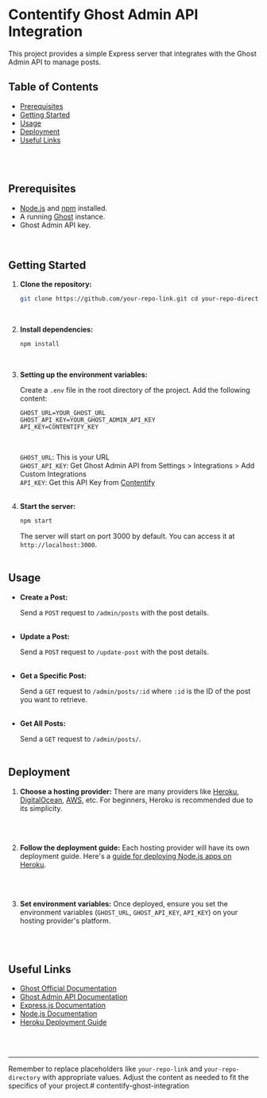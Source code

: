 # Contentify Ghost Admin API Integration


This project provides a simple Express server that integrates with the Ghost Admin API to manage posts.

Table of Contents
-----------------

*   [Prerequisites](#prerequisites)
*   [Getting Started](#getting-started)
*   [Usage](#usage)
*   [Deployment](#deployment)
*   [Useful Links](#useful-links)
<br>
<br>

Prerequisites
-------------

*   [Node.js](https://nodejs.org/) and [npm](https://www.npmjs.com/) installed.
*   A running [Ghost](https://ghost.org/) instance.
*   Ghost Admin API key.

<br>

Getting Started
---------------

1.  **Clone the repository:**
    
    ```bash
    git clone https://github.com/your-repo-link.git cd your-repo-directory
    ```
    <br>


2.  **Install dependencies:**
    
    ```bash
    npm install
    ```
    <br>
    
3.  **Setting up the environment variables:**
    
    Create a `.env` file in the root directory of the project. Add the following content:
    
    ```env
    GHOST_URL=YOUR_GHOST_URL 
    GHOST_API_KEY=YOUR_GHOST_ADMIN_API_KEY
    API_KEY=CONTENTIFY_KEY

    ```
    <br>
    
    `GHOST_URL`: This is your URL<br>
    `GHOST_API_KEY`: Get Ghost Admin API from Settings > Integrations > Add Custom Integrations<br>
    `API_KEY`: Get this API Key from [Contentify](https://contentify.app/)<br>
    <br>
    
    
4.  **Start the server:**
    
    
    ```bash
    npm start
    ```
    
    The server will start on port 3000 by default. You can access it at `http://localhost:3000`.
    <br>
    <br>

    

Usage
-----
*   **Create a Post:**
    
    Send a `POST` request to `/admin/posts` with the post details.<br>
    <br>
    
*   **Update a Post:**
    
    Send a `POST` request to `/update-post` with the post details.<br>
    <br>
    
*   **Get a Specific Post:**
    
    Send a `GET` request to `/admin/posts/:id` where `:id` is the ID of the post you want to retrieve.<br>
    <br>
    
*   **Get All Posts:**
    
    Send a `GET` request to `/admin/posts/`.
    <br>
    <br>
    

Deployment
----------
1.  **Choose a hosting provider:** There are many providers like [Heroku](https://www.heroku.com/), [DigitalOcean](https://www.digitalocean.com/), [AWS](https://aws.amazon.com/), etc. For beginners, Heroku is recommended due to its simplicity.
<br>
<br>

2.  **Follow the deployment guide:** Each hosting provider will have its own deployment guide. Here's a [guide for deploying Node.js apps on Heroku](https://devcenter.heroku.com/articles/getting-started-with-nodejs).
<br>
<br>
    
3.  **Set environment variables:** Once deployed, ensure you set the environment variables (`GHOST_URL`, `GHOST_API_KEY`, `API_KEY`) on your hosting provider's platform. 
<br>
<br>


Useful Links
------------

*   [Ghost Official Documentation](https://ghost.org/docs/)
*   [Ghost Admin API Documentation](https://ghost.org/docs/admin-api/)
*   [Express.js Documentation](https://expressjs.com/)
*   [Node.js Documentation](https://nodejs.org/docs/)
*   [Heroku Deployment Guide](https://devcenter.heroku.com/articles/getting-started-with-nodejs)
<br>
<br>

* * *

Remember to replace placeholders like `your-repo-link` and `your-repo-directory` with appropriate values. Adjust the content as needed to fit the specifics of your project.# contentify-ghost-integration
